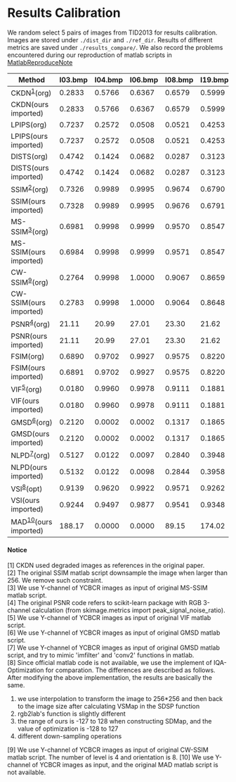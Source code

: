 # Results Calibration

We random select 5 pairs of images from TID2013 for results calibration. Images are stored under `./dist_dir` and `./ref_dir`. Results of different metrics are saved under `./results_compare/`. We also record the problems encountered during our reproduction of matlab scripts in [MatlabReproduceNote](./MatlabReproduceNote.md)

| Method | I03.bmp | I04.bmp | I06.bmp | I08.bmp | I19.bmp |
| --- | --- | --- | --- | --- | --- |
| CKDN<sup>[1](#fn1)</sup>(org) | 0.2833 | 0.5766 | 0.6367 | 0.6579 | 0.5999 |
| CKDN(ours imported) | 0.2833 | 0.5766 | 0.6367 | 0.6579 | 0.5999 |
| LPIPS(org) | 0.7237 | 0.2572 | 0.0508 | 0.0521 | 0.4253 |
| LPIPS(ours imported) | 0.7237 | 0.2572 | 0.0508 | 0.0521 | 0.4253 |
| DISTS(org) | 0.4742 | 0.1424 | 0.0682 | 0.0287 | 0.3123 |
| DISTS(ours imported) | 0.4742 | 0.1424 | 0.0682 | 0.0287 | 0.3123 |
| SSIM<sup>[2](#fn2)</sup>(org) | 0.7326 | 0.9989 | 0.9995 | 0.9674 | 0.6790 |
| SSIM(ours imported) | 0.7328 | 0.9989 | 0.9995 | 0.9676 | 0.6791 |
| MS-SSIM<sup>[3](#fn3)</sup>(org) | 0.6981 | 0.9998 | 0.9999 | 0.9570 | 0.8547 |
| MS-SSIM(ours imported) | 0.6984 | 0.9998 | 0.9999 | 0.9571 | 0.8547 |
| CW-SSIM<sup>[9](#fn9)</sup>(org) | 0.2764 | 0.9998 | 1.0000 |  0.9067 | 0.8659 |
| CW-SSIM(ours imported) | 	0.2783 | 0.9998 | 1.0000 | 0.9064 | 0.8648 |
| PSNR<sup>[4](#fn4)</sup>(org) | 21.11 | 20.99 | 27.01 | 23.30 | 21.62 |
| PSNR(ours imported) | 21.11 | 20.99 | 27.01 | 23.30 | 21.62 |
| FSIM(org) | 0.6890 | 0.9702 | 0.9927 | 0.9575 | 0.8220 |
| FSIM(ours imported) | 0.6891 | 0.9702 | 0.9927 | 0.9575 | 0.8220 |
| VIF<sup>[5](#fn5)</sup>(org) | 0.0180 | 0.9960 | 0.9978 | 0.9111 | 0.1881 |
| VIF(ours imported) | 0.0180 | 0.9960 | 0.9978 | 0.9111 | 0.1881 |
| GMSD<sup>[6](#fn6)</sup>(org) | 0.2120 | 0.0002 | 0.0002 | 0.1317 | 0.1865 |
| GMSD(ours imported) | 0.2120 | 0.0002 | 0.0002 | 0.1317 | 0.1865 |
| NLPD<sup>[7](#fn7)</sup>(org) | 0.5127 | 0.0122 | 0.0097 |  0.2840 | 0.3948 |
| NLPD(ours imported) | 0.5132 | 0.0122 | 0.0098 | 0.2844 | 0.3958 |
| VSI<sup>[8](#fn8)</sup>(opt) | 0.9139 | 0.9620 | 0.9922 |  0.9571 | 0.9262 |
| VSI(ours imported) | 0.9244 | 0.9497 | 0.9877 | 0.9541 | 0.9348 |
| MAD<sup>[10](#fn10)</sup>(ours imported) | 188.17 | 0.0000 | 0.0000 |  89.15 | 174.02 |

#### Notice
<a name="fn1">[1]</a> CKDN used degraded images as references in the original paper.   
<a name="fn2">[2]</a> The original SSIM matlab script downsample the image when larger than 256. We remove such constraint.   
<a name="fn3">[3]</a> We use Y-channel of YCBCR images as input of original MS-SSIM matlab script.  
<a name="fn4">[4]</a> The original PSNR code refers to scikit-learn package with RGB 3-channel calculation (from skimage.metrics import peak_signal_noise_ratio).  
<a name="fn5">[5]</a> We use Y-channel of YCBCR images as input of original VIF matlab script.  
<a name="fn6">[6]</a> We use Y-channel of YCBCR images as input of original GMSD matlab script.  
<a name="fn7">[7]</a> We use Y-channel of YCBCR images as input of original GMSD matlab script, and try to mimic 'imfilter' and 'conv2' functions in matlab.  
<a name="fn8">[8]</a> Since official matlab code is not available, we use the implement of IQA-Optimization for comparation. The differences are described as follows. After modifying the above implementation, the results are basically the same.
1. we use interpolation to transform the image to 256*256 and then back to the image size after calculating VSMap in the SDSP function 
2. rgb2lab's function is slightly different
3. the range of ours is -127 to 128 when constructing SDMap, and the value of optimization is -128 to 127
4. different down-sampling operations  

<a name="fn9">[9]</a> We use Y-channel of YCBCR images as input of original CW-SSIM matlab script. The number of level is 4 and orientation is 8.
<a name="fn10">[10]</a> We use Y-channel of YCBCR images as input, and the original MAD matlab script is not available.

